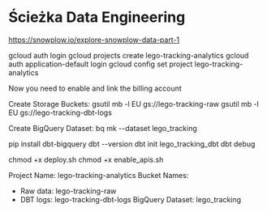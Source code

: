 # Ścieżka Data Engineering

https://snowplow.io/explore-snowplow-data-part-1

gcloud auth login
gcloud projects create lego-tracking-analytics
gcloud auth application-default login
gcloud config set project lego-tracking-analytics

Now you need to enable and link the billing account

Create Storage Buckets:
gsutil mb -l EU gs://lego-tracking-raw
gsutil mb -l EU gs://lego-tracking-dbt-logs

Create BigQuery Dataset:
bq mk --dataset lego_tracking


pip install dbt-bigquery
dbt --version
dbt init lego_tracking_dbt
dbt debug


chmod +x deploy.sh
chmod +x enable_apis.sh



Project Name: lego-tracking-analytics
Bucket Names: 
- Raw data: lego-tracking-raw
- DBT logs: lego-tracking-dbt-logs
BigQuery Dataset: lego_tracking


